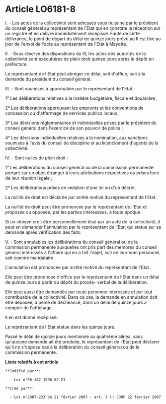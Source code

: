 # Article LO6181-8

I. - Les actes de la collectivité sont adressés sous huitaine par le président du conseil général au représentant de l'Etat
qui en constate la réception sur un registre et en délivre immédiatement récépissé. Faute de cette délivrance, le point de
départ du délai de quinze jours prévu au II est fixé au jour de l'envoi de l'acte au représentant de l'Etat à Mayotte.

II. - Sous réserve des dispositions du III, les actes des autorités de la collectivité sont exécutoires de plein droit quinze
jours après le dépôt en préfecture.

Le représentant de l'Etat peut abréger ce délai, soit d'office, soit à la demande du président du conseil général.

III. - Sont soumises à approbation par le représentant de l'Etat :

1° Les délibérations relatives à la matière budgétaire, fiscale et douanière ;

2° Les délibérations approuvant les emprunts et les conventions de concession ou d'affermage de services publics locaux ;

3° Les décisions réglementaires et individuelles prises par le président du conseil général dans l'exercice de son pouvoir de
police ;

4° Les décisions individuelles relatives à la nomination, aux sanctions soumises à l'avis du conseil de discipline et au
licenciement d'agents de la collectivité.

IV. - Sont nulles de plein droit :

1° Les délibérations du conseil général ou de la commission permanente portant sur un objet étranger à leurs attributions
respectives ou prises hors de leur réunion légale ;

2° Les délibérations prises en violation d'une loi ou d'un décret.

La nullité de droit est déclarée par arrêté motivé du représentant de l'Etat.

La nullité de droit peut être prononcée par le représentant de l'Etat et proposée ou opposée, par les parties intéressées, à
toute époque.

Si un citoyen croit être personnellement lésé par un acte de la collectivité, il peut en demander l'annulation par le
représentant de l'Etat qui statue sur sa demande après vérification des faits.

V. - Sont annulables les délibérations du conseil général ou de la commission permanente auxquelles ont pris part des membres
du conseil général intéressés à l'affaire qui en a fait l'objet, soit en leur nom personnel, soit comme mandataire.

L'annulation est prononcée par arrêté motivé du représentant de l'Etat.

Elle peut être prononcée d'office par le représentant de l'Etat dans un délai de quinze jours à partir du dépôt du procès-
verbal de la délibération.

Elle peut aussi être demandée par toute personne intéressée et par tout contribuable de la collectivité. Dans ce cas, la
demande en annulation doit être déposée, à peine de déchéance, dans un délai de quinze jours à compter de l'affichage.

Il en est donné récépissé.

Le représentant de l'Etat statue dans les quinze jours.

Passé le délai de quinze jours mentionné au quatrième alinéa, sans qu'aucune demande ait été produite, le représentant de
l'Etat peut déclarer qu'il ne s'oppose pas à la délibération du conseil général ou de la commission permanente.

**Liens relatifs à cet article**

	**Codifié par**:

	  - Loi n°96-142 1996-02-21

	**Créé par**:

	  - Loi n°2007-223 du 21 février 2007 - art. 3 () JORF 22 février 2007
